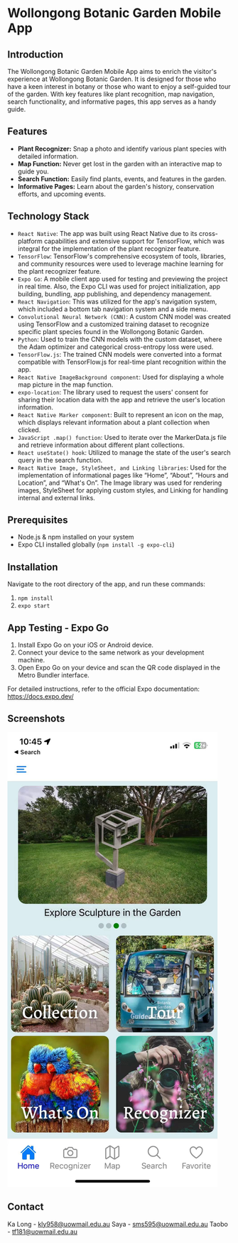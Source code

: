 # Wollongong Botanic Garden Mobile App

## Introduction

The Wollongong Botanic Garden Mobile App aims to enrich the visitor's experience at Wollongong Botanic Garden. It is designed for those who have a keen interest in botany or those who want to enjoy a self-guided tour of the garden. With key features like plant recognition, map navigation, search functionality, and informative pages, this app serves as a handy guide.

## Features

- **Plant Recognizer:** Snap a photo and identify various plant species with detailed information.
- **Map Function:** Never get lost in the garden with an interactive map to guide you.
- **Search Function:** Easily find plants, events, and features in the garden.
- **Informative Pages:** Learn about the garden's history, conservation efforts, and upcoming events.

## Technology Stack

- `React Native`: The app was built using React Native due to its cross-platform capabilities and extensive support for TensorFlow, which was integral for the implementation of the plant recognizer feature.
- `TensorFlow`: TensorFlow's comprehensive ecosystem of tools, libraries, and community resources were used to leverage machine learning for the plant recognizer feature.
- `Expo Go`: A mobile client app used for testing and previewing the project in real time. Also, the Expo CLI was used for project initialization, app building, bundling, app publishing, and dependency management.
- `React Navigation`: This was utilized for the app's navigation system, which included a bottom tab navigation system and a side menu.
- `Convolutional Neural Network (CNN)`: A custom CNN model was created using TensorFlow and a customized training dataset to recognize specific plant species found in the Wollongong Botanic Garden.
- `Python`: Used to train the CNN models with the custom dataset, where the Adam optimizer and categorical cross-entropy loss were used.
- `TensorFlow.js`: The trained CNN models were converted into a format compatible with TensorFlow.js for real-time plant recognition within the app.
- `React Native ImageBackground component`: Used for displaying a whole map picture in the map function.
- `expo-location`: The library used to request the users' consent for sharing their location data with the app and retrieve the user's location information.
- `React Native Marker component`: Built to represent an icon on the map, which displays relevant information about a plant collection when clicked.
- `JavaScript .map() function`: Used to iterate over the MarkerData.js file and retrieve information about different plant collections.
- `React useState() hook`: Utilized to manage the state of the user's search query in the search function.
- `React Native Image, StyleSheet, and Linking libraries`: Used for the implementation of informational pages like “Home”, “About”, “Hours and Location”, and “What's On”. The Image library was used for rendering images, StyleSheet for applying custom styles, and Linking for handling internal and external links.

## Prerequisites

- Node.js & npm installed on your system
- Expo CLI installed globally (`npm install -g expo-cli`)

## Installation

Navigate to the root directory of the app, and run these commands:

1. `npm install`
2. `expo start`

## App Testing - Expo Go

1. Install Expo Go on your iOS or Android device.
2. Connect your device to the same network as your development machine.
3. Open Expo Go on your device and scan the QR code displayed in the Metro Bundler interface.

For detailed instructions, refer to the official Expo documentation: https://docs.expo.dev/

## Screenshots

![Home Page](/assets/Screenshot/h.jpg)

## Contact

Ka Long - kly958@uowmail.edu.au
Saya - sms595@uowmail.edu.au
Taobo - tf181@uowmail.edu.au
